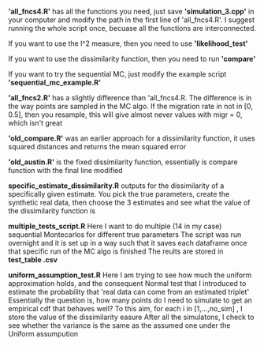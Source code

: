 
**'all_fncs4.R'** has all the functions you need, just save **'simulation_3.cpp'** in your computer and modify the path in the first line of 'all_fncs4.R'.
I suggest running the whole script once, becuase all the functions are interconnected.

If you want to use the l^2 measure, then you need to use **'likelihood_test'**

If you want to use the dissimilarity function, then you need to run **'compare'**

If you want to try the sequential MC, just modify the example script **'sequential_mc_example.R'**

**'all_fncs2.R'** has a slightly difference than 'all_fncs4.R.
The difference is in the way points are sampled in the MC algo.
If the migration rate in not in [0, 0.5], then you resample,
this will give almost never values with migr = 0, which isn't great

**'old_compare.R'** was an earlier approach for a dissimilarity function, it uses squared distances
and returns the mean squared error

**'old_austin.R'** is the fixed dissimilarity function, essentially is compare function with the final line modified

**specific_estimate_dissimilarity.R**
outputs for the dissimilarity of
a specifically given estimate.
You pick the true parameters, create the synthetic real data, then choose the 3 estimates
and see what the value of the dissimilarity function is

**multiple_tests_script.R** Here I want to do multiple (14 in my case) sequential Montecarlos
for different true parameters
 The script was run overnight and it is set up in a way such that it
 saves each dataframe once that specific run of the MC algo is finished
 The reults are stored in **test_table .csv**
 
**uniform_assumption_test.R**  Here I am trying to see how much the uniform approximation holds, and the consequent
 Normal test that I introduced to estimate the probability that 'real data can come
from an estimated triplet'
Essentially the question is, how many points do I need to simulate to get an empirical cdf that behaves well?
 To this aim, for each i in [1,...,no_sim] , I store the value of the dissimilarity easure
 After all the simulatons, I check to see whether the variance is the same
 as the assumed one under the Uniform assumpution

